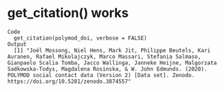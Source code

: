 # get_citation() works

    Code
      get_citation(polymod_doi, verbose = FALSE)
    Output
      [1] "Joël Mossong, Niel Hens, Mark Jit, Philippe Beutels, Kari Auranen, Rafael Mikolajczyk, Marco Massari, Stefania Salmaso, Gianpaolo Scalia Tomba, Jacco Wallinga, Janneke Heijne, Malgorzata Sadkowska-Todys, Magdalena Rosinska, & W. John Edmunds. (2020). POLYMOD social contact data (Version 2) [Data set]. Zenodo. https://doi.org/10.5281/zenodo.3874557"

